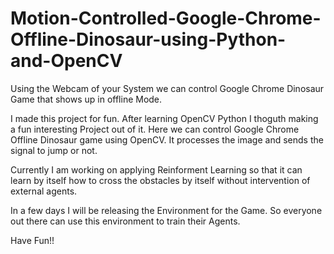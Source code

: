 # Motion-Controlled-Google-Chrome-Offline-Dinosaur-using-Python-and-OpenCV

Using the Webcam of your System we can control Google Chrome Dinosaur Game that shows up in offline Mode. 

I made this project for fun. After learning OpenCV Python I thoguth making a fun interesting Project out of it. Here we can control Google Chrome Offline Dinosaur game using OpenCV. It processes the image and sends the signal to jump or not.

Currently I am working on applying Reinforment Learning so that it can learn by itself how to cross the obstacles by itself without intervention of external agents.

In a few days I will be releasing the Environment for the Game. So everyone out there can use this environment to train their Agents.

Have Fun!!
